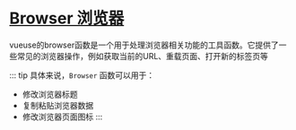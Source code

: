 # [Browser 浏览器](https://www.vueusejs.com/functions.html#category=Browser)
vueuse的browser函数是一个用于处理浏览器相关功能的工具函数。它提供了一些常见的浏览器操作，例如获取当前的URL、重载页面、打开新的标签页等

::: tip 具体来说，`Browser` 函数可以用于：
- 修改浏览器标题
- 复制粘贴浏览器数据
- 修改浏览器页面图标
:::